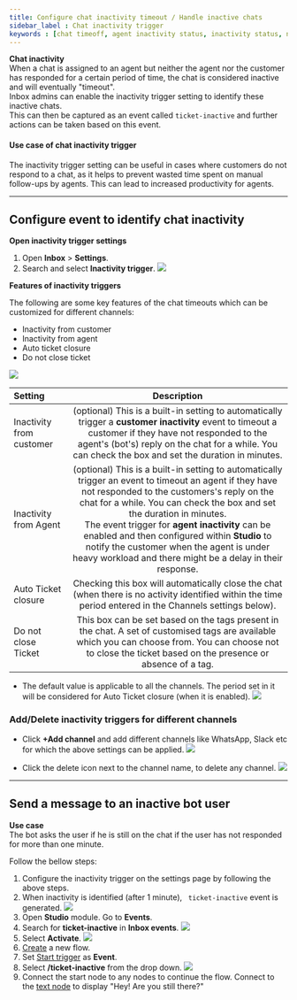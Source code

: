 ```yaml
---
title: Configure chat inactivity timeout / Handle inactive chats 
sidebar_label : Chat inactivity trigger
keywords : [chat timeoff, agent inactivity status, inactivity status, no agent reply, no user reply]
---
```



**Chat inactivity**     
When a chat is assigned to an agent but neither the agent nor the customer has responded for a certain period of time, the chat is considered inactive and will eventually "timeout".     
Inbox admins can enable the inactivity trigger setting to identify these inactive chats.    
This can then be captured as an event called ```ticket-inactive``` and further actions can be taken based on this event.

#### Use case of chat inactivity trigger

The inactivity trigger setting can be useful in cases where customers do not respond to a chat, as it helps to prevent wasted time spent on manual follow-ups by agents. This can lead to increased productivity for agents.

--------

## Configure event to identify chat inactivity 


**Open inactivity trigger settings**

1. Open **Inbox** > **Settings**. 
2. Search and select **Inactivity trigger**. 
    ![](https://i.imgur.com/zw6AOj5.jpg)

**Features of inactivity triggers** 


The following are some key features of the chat timeouts which can be customized for different channels: 

- Inactivity from customer
- Inactivity from agent
- Auto ticket closure
- Do not close ticket

![](https://i.imgur.com/8tmM8h4.png)


| Setting | Description |
|:-------- |:--------:|
| Inactivity from customer | (optional) This is a built-in setting to automatically trigger a **customer inactivity** event to timeout a customer if they have not responded to the agent's (bot's) reply on the chat for a while. You can check the box and set the duration in minutes.   |
| Inactivity from Agent | (optional) This is a built-in setting to automatically trigger an event to timeout an agent if they have not responded to the customers's reply on the chat for a while. You can check the box and set the duration in minutes. <br/>The event trigger for **agent inactivity** can be enabled and then configured within **Studio** to notify the customer when the agent is under heavy workload and there might be a delay in their response.|
| Auto Ticket closure | Checking this box will automatically close the chat (when there is no activity identified within the time period entered in the Channels settings below). |
| Do not close Ticket | This box can be set based on the tags present in the chat. A set of customised tags are available which you can choose from. You can choose not to close the ticket based on the presence or absence of a tag.|

- The default value is applicable to all the channels. The period set in it will be considered for Auto Ticket closure (when it is enabled).
    ![](https://i.imgur.com/3iHR8En.png)

### Add/Delete inactivity triggers for different channels

- Click **+Add channel** and add different channels like WhatsApp, Slack etc for which the above settings can be applied.
    ![](https://i.imgur.com/fGl18Fz.png)

- Click the delete icon next to the channel name, to delete any channel.
    ![](https://i.imgur.com/DNCooqE.png)


----------

## Send a message to an inactive bot user

**Use case**    
The bot asks the user if he is still on the chat if the user has not responded for more than one minute. 

Follow the bellow steps: 

1. Configure the inactivity trigger on the settings page by following the above steps. 
2. When inactivity is identified (after 1 minute), ``` ticket-inactive``` event is generated.
    ![](https://i.imgur.com/mkNjqbX.png)
3. Open **Studio** module. Go to **Events**. 
4. Search for **ticket-inactive** in **Inbox events**. 
    ![](https://i.imgur.com/ja4aikO.png)
5. Select **Activate**. 
    ![](https://i.imgur.com/Vln2xiw.png)
6. [Create](https://docs.yellow.ai/docs/platform_concepts/studio/build/Flows/journeys#2-create-a-flow) a new flow. 
7. Set [Start trigger](https://docs.yellow.ai/docs/platform_concepts/studio/build/Flows/configureflow) as **Event**.
8. Select **/ticket-inactive** from the drop down.
    ![](https://i.imgur.com/DqNDhjY.png)
9. Connect the start node to any nodes to continue the flow. Connect to the [text node](https://docs.yellow.ai/docs/platform_concepts/studio/build/nodes/message-nodes#1-text) to display "Hey! Are you still there?"

